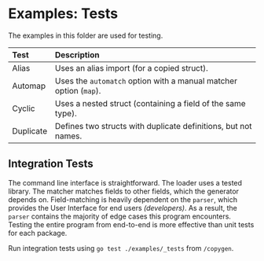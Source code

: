 # Examples: Tests

The examples in this folder are used for testing.


| Test      | Description                                                       |
| :-------- | :---------------------------------------------------------------- |
| Alias     | Uses an alias import (for a copied struct).                       |
| Automap   | Uses the `automatch` option with a manual matcher option (`map`). |
| Cyclic    | Uses a nested struct (containing a field of the same type).       |
| Duplicate | Defines two structs with duplicate definitions, but not names.    |

## Integration Tests

The command line interface is straightforward. The loader uses a tested library. The matcher matches fields to other fields, which the generator depends on. Field-matching is heavily dependent on the `parser`, which provides the User Interface for end users _(developers)_. As a result, the `parser` contains the majority of edge cases this program encounters. Testing the entire program from end-to-end is more effective than unit tests for each package.

Run integration tests using `go test ./examples/_tests` from `/copygen`.